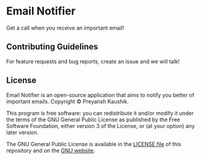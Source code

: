 # Email Notifier

Get a call when you receive an important email! 

## Contributing Guidelines

For feature requests and bug reports, create an issue and we will talk! 

## License 
Email Notifier is an open-source application that aims to notify you better of important emails. Copyright © Preyansh Kaushik. 

This program is free software: you can redistribute it and/or modify it under the terms of the GNU General Public License as published by the Free Software Foundation, either version 3 of the License, or (at your option) any later version.

The GNU General Public License is available in the  [LICENSE file](https://github.com/preyansh98/email-notifier/blob/master/LICENSE)  of this repository and on the  [GNU website](https://www.gnu.org/licenses/gpl-3.0.html).
